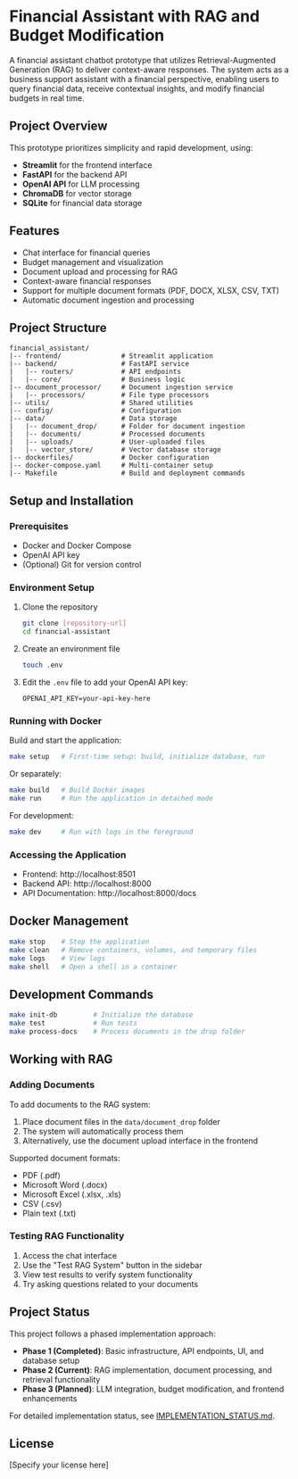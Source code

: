 # Financial Assistant with RAG and Budget Modification

A financial assistant chatbot prototype that utilizes Retrieval-Augmented Generation (RAG) to deliver context-aware responses. The system acts as a business support assistant with a financial perspective, enabling users to query financial data, receive contextual insights, and modify financial budgets in real time.

## Project Overview

This prototype prioritizes simplicity and rapid development, using:

- **Streamlit** for the frontend interface
- **FastAPI** for the backend API
- **OpenAI API** for LLM processing
- **ChromaDB** for vector storage
- **SQLite** for financial data storage

## Features

- Chat interface for financial queries
- Budget management and visualization
- Document upload and processing for RAG
- Context-aware financial responses
- Support for multiple document formats (PDF, DOCX, XLSX, CSV, TXT)
- Automatic document ingestion and processing

## Project Structure

```
financial_assistant/
|-- frontend/               # Streamlit application
|-- backend/                # FastAPI service
|   |-- routers/            # API endpoints
|   |-- core/               # Business logic
|-- document_processor/     # Document ingestion service
|   |-- processors/         # File type processors
|-- utils/                  # Shared utilities
|-- config/                 # Configuration
|-- data/                   # Data storage
|   |-- document_drop/      # Folder for document ingestion
|   |-- documents/          # Processed documents
|   |-- uploads/            # User-uploaded files
|   |-- vector_store/       # Vector database storage
|-- dockerfiles/            # Docker configuration
|-- docker-compose.yaml     # Multi-container setup
|-- Makefile                # Build and deployment commands
```

## Setup and Installation

### Prerequisites

- Docker and Docker Compose
- OpenAI API key
- (Optional) Git for version control

### Environment Setup

1. Clone the repository
   ```bash
   git clone [repository-url]
   cd financial-assistant
   ```

2. Create an environment file
   ```bash
   touch .env
   ```

3. Edit the `.env` file to add your OpenAI API key:
   ```
   OPENAI_API_KEY=your-api-key-here
   ```

### Running with Docker

Build and start the application:

```bash
make setup   # First-time setup: build, initialize database, run
```

Or separately:

```bash
make build   # Build Docker images
make run     # Run the application in detached mode
```

For development:

```bash
make dev     # Run with logs in the foreground
```

### Accessing the Application

- Frontend: http://localhost:8501
- Backend API: http://localhost:8000
- API Documentation: http://localhost:8000/docs

## Docker Management

```bash
make stop    # Stop the application
make clean   # Remove containers, volumes, and temporary files
make logs    # View logs
make shell   # Open a shell in a container
```

## Development Commands

```bash
make init-db         # Initialize the database
make test            # Run tests
make process-docs    # Process documents in the drop folder
```

## Working with RAG

### Adding Documents

To add documents to the RAG system:

1. Place document files in the `data/document_drop` folder
2. The system will automatically process them
3. Alternatively, use the document upload interface in the frontend

Supported document formats:
- PDF (.pdf)
- Microsoft Word (.docx)
- Microsoft Excel (.xlsx, .xls)
- CSV (.csv)
- Plain text (.txt)

### Testing RAG Functionality

1. Access the chat interface
2. Use the "Test RAG System" button in the sidebar
3. View test results to verify system functionality
4. Try asking questions related to your documents

## Project Status

This project follows a phased implementation approach:

- **Phase 1 (Completed)**: Basic infrastructure, API endpoints, UI, and database setup
- **Phase 2 (Current)**: RAG implementation, document processing, and retrieval functionality
- **Phase 3 (Planned)**: LLM integration, budget modification, and frontend enhancements

For detailed implementation status, see [IMPLEMENTATION_STATUS.md](IMPLEMENTATION_STATUS.md).

## License

[Specify your license here]